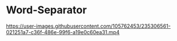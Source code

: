 # Word-Separator






https://user-images.githubusercontent.com/105762453/235306561-021251a7-c36f-486e-99f6-a19e0c60ea31.mp4


